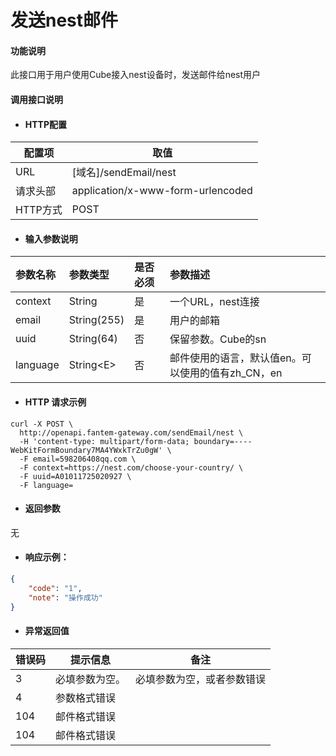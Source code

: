 # 发送nest邮件

#### 功能说明

此接口用于用户使用Cube接入nest设备时，发送邮件给nest用户

#### 调用接口说明

* #### HTTP配置

| 配置项 | 取值 |
| --- | --- |
| URL | \[域名\]/sendEmail/nest |
| 请求头部 | application/x-www-form-urlencoded |
| HTTP方式 | POST |

* #### 输入参数说明

| 参数名称 | 参数类型 | 是否必须 | 参数描述 |
| :--- | :--- | :--- | :--- |
| context | String | 是 | 一个URL，nest连接 |
| email | String\(255\) | 是 | 用户的邮箱 |
| uuid | String\(64\) | 否 | 保留参数。Cube的sn |
| language | String&lt;E&gt; | 否 | 邮件使用的语言，默认值en。可以使用的值有zh\_CN，en |

* #### HTTP 请求示例

```
curl -X POST \
  http://openapi.fantem-gateway.com/sendEmail/nest \
  -H 'content-type: multipart/form-data; boundary=----WebKitFormBoundary7MA4YWxkTrZu0gW' \
  -F email=598206408qq.com \
  -F context=https://nest.com/choose-your-country/ \
  -F uuid=A01011725020927 \
  -F language=
```

* #### 返回参数

无

* #### 响应示例：

```json
{
    "code": "1",
    "note": "操作成功"
}
```

* #### 异常返回值

| 错误码 | 提示信息 | 备注 |
| --- | --- | --- |
| 3 | 必填参数为空。 | 必填参数为空，或者参数错误 |
| 4 | 参数格式错误 |  |
| 104 | 邮件格式错误 |  |
| 104 | 邮件格式错误 |  |


